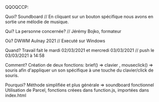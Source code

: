 QQOQCCP:

Quoi?
Soundboard // En cliquant sur un bouton spécifique nous avons en sortie une mélodie de musique.

Qui?
La personne concernée? // Jérémy Bojko, formateur

Où?
DWWM Aulnay 2021 // Executé sur Windows

Quand?
Travail fait le mardi 02/03/2021 et mercredi 03/03/2021 // push le 03/03/2021 à 14:58

Comment?
Création de deux fonctions: brief() => clavier , mouseclick() => souris
afin d'appliquer un son spécifique à une touche du clavier/click de souris.

Pourquoi?
Méthode simplifiée et plus générale => soundboard fonctionnel
Utilisation de Parcel, fonctions créees dans function.js, importées dans index.html



